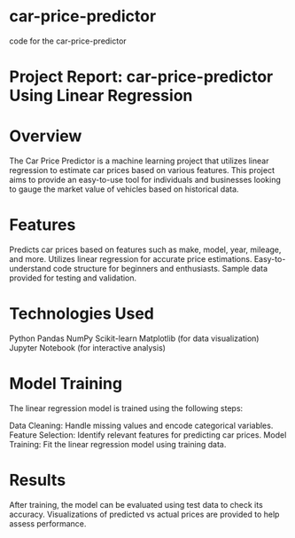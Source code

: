 # car-price-predictor

code for the car-price-predictor

# Project Report: car-price-predictor Using Linear Regression

# Overview

The Car Price Predictor is a machine learning project that utilizes linear regression to estimate car prices based on various features. This project aims to provide an easy-to-use tool for individuals and businesses looking to gauge the market value of vehicles based on historical data.

# Features
Predicts car prices based on features such as make, model, year, mileage, and more.
Utilizes linear regression for accurate price estimations.
Easy-to-understand code structure for beginners and enthusiasts.
Sample data provided for testing and validation.

# Technologies Used
Python
Pandas
NumPy
Scikit-learn
Matplotlib (for data visualization)
Jupyter Notebook (for interactive analysis)

# Model Training
The linear regression model is trained using the following steps:

Data Cleaning: Handle missing values and encode categorical variables.
Feature Selection: Identify relevant features for predicting car prices.
Model Training: Fit the linear regression model using training data.

# Results
After training, the model can be evaluated using test data to check its accuracy. Visualizations of predicted vs actual prices are provided to help assess performance.
